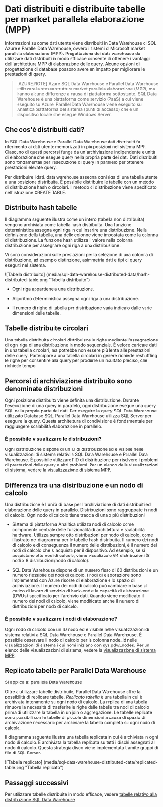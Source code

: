 <properties
   pageTitle="Dati gli distribuiti Opzioni tabella per i sistemi market parallela elaborazione (MPP) dell'archivio di dati SQL e Parallel Data Warehouse | Microsoft Azure"
   description="Informazioni su come i dati sono distribuiti per market parallela elaborazione (MPP) e le opzioni per la distribuzione di tabelle in magazzino dati di SQL Azure e Parallel Data Warehouse."
   services="sql-data-warehouse"
   documentationCenter="NA"
   authors="barbkess"
   manager="barbkess"
   editor=""/>

<tags
   ms.service="sql-data-warehouse"
   ms.devlang="NA"
   ms.topic="article"
   ms.tgt_pltfrm="NA"
   ms.workload="data-services"
   ms.date="10/10/2016"
   ms.author="barbkess"/>


# <a name="distributed-data-and-distributed-tables-for-massively-parallel-processing-mpp"></a>Dati distribuiti e distribuite tabelle per market parallela elaborazione (MPP)

Informazioni su come dati utente viene distribuiti in Data Warehouse di SQL Azure e Parallel Data Warehouse, ovvero i sistemi di Microsoft market parallela elaborazione (MPP). Progettazione dei data warehouse da utilizzare dati distribuiti in modo efficace consente di ottenere i vantaggi dell'architettura MPP di elaborazione delle query. Alcune opzioni di progettazione di database possono avere un impatto per migliorare le prestazioni di query.  

>[AZURE.NOTE] Azure SQL Data Warehouse e Parallel Data Warehouse utilizzare la stessa struttura market parallela elaborazione (MPP), ma hanno alcune differenze a causa di piattaforma sottostante. SQL Data Warehouse è una piattaforma come servizio (PaaS) a cui viene eseguito su Azure. Parallel Data Warehouse viene eseguito su Analitica piattaforma del sistema (punti di accesso) che è un dispositivo locale che esegue Windows Server.

## <a name="what-is-distributed-data"></a>Che cos'è distribuiti dati?

In SQL Data Warehouse e Parallel Data Warehouse dati distribuiti fa riferimento ai dati utente memorizzati in più posizioni nel sistema MPP. Ciascuno di questi percorsi funge da un'archiviazione indipendente e unità di elaborazione che esegue query nella propria parte dei dati. Dati distribuiti sono fondamentali per l'esecuzione di query in parallelo per ottenere prestazioni elevate query.

Per distribuire i dati, data warehouse assegna ogni riga di una tabella utente a una posizione distribuita.  È possibile distribuire le tabelle con un metodo di distribuzione hash o circolari. Il metodo di distribuzione viene specificato nell'istruzione CREATE TABLE. 

## <a name="hash-distributed-tables"></a>Distribuito hash tabelle
  
Il diagramma seguente illustra come un intero (tabella non distribuita) vengono archiviata come tabella hash distribuita. Una funzione deterministica assegna ogni riga in cui inserire una distribuzione. Nella definizione della tabella, una delle colonne viene impostata come la colonna di distribuzione. La funzione hash utilizza il valore nella colonna distribuzione per assegnare ogni riga a una distribuzione.

Vi sono considerazioni sulle prestazioni per la selezione di una colonna di distribuzione, ad esempio distinzione, asimmetria dati e tipi di query eseguiti nel sistema.
  
![Tabella distribuito] (media/sql-data-warehouse-distributed-data/hash-distributed-table.png "Tabella distribuito")  
  
-   Ogni riga appartiene a una distribuzione.  
  
-   Algoritmo deterministica assegna ogni riga a una distribuzione.  
  
-   Il numero di righe di tabella per distribuzione varia indicato dalle varie dimensioni delle tabelle.

## <a name="round-robin-distributed-tables"></a>Tabelle distribuite circolari

Una tabella distribuita circolari distribuisce le righe mediante l'assegnazione di ogni riga di una distribuzione in modo sequenziale. È veloce caricare dati in una tabella circolari, ma potrebbe non essere più lenta alle prestazioni delle query.  Partecipare a una tabella circolari in genere richiede reshuffling le righe per consentire alla query per produrre un risultato preciso, che richiede tempo.

## <a name="distributed-storage-locations-are-called-distributions"></a>Percorsi di archiviazione distribuito sono denominate distribuzioni

Ogni posizione distribuito viene definita una distribuzione. Durante l'esecuzione di una query in parallelo, ogni distribuzione esegue una query SQL nella propria parte dei dati. Per eseguire la query SQL Data Warehouse utilizzato Database SQL. Parallel Data Warehouse utilizza SQL Server per eseguire la query. Questa architettura di condivisione è fondamentale per raggiungere scalabilità elaborazione in parallelo.

### <a name="can-i-view-the-distributions"></a>È possibile visualizzare le distribuzioni?

Ogni distribuzione dispone di un ID di distribuzione ed è visibile nelle visualizzazioni di sistema relativi a SQL Data Warehouse e Parallel Data Warehouse. È possibile utilizzare l'ID di distribuzione per risolvere i problemi di prestazioni delle query e altri problemi. Per un elenco delle visualizzazioni di sistema, vedere la [visualizzazione di sistema MPP](sql-data-warehouse-reference-tsql-statements.md).

## <a name="difference-between-a-distribution-and-a-compute-node"></a>Differenza tra una distribuzione e un nodo di calcolo

Una distribuzione è l'unità di base per l'archiviazione di dati distribuiti ed elaborazione delle query in parallelo. Distribuzioni sono raggruppate in nodi di calcolo. Ogni nodo di calcolo tiene traccia di una o più distribuzioni.  

-   Sistema di piattaforma Analitica utilizza nodi di calcolo come componente centrale delle funzionalità di architettura e scalabilità hardware. Utilizza sempre otto distribuzioni per nodo di calcolo, come illustrato nel diagramma per le tabelle hash distribuita. Il numero dei nodi di calcolo e di conseguenza il numero delle distribuzioni, è il numero dei nodi di calcolo che si acquista per il dispositivo. Ad esempio, se si acquistano otto nodi di calcolo, viene visualizzato 64 distribuzioni (8 nodi x 8 distribuzioni/nodo di calcolo). 

-   SQL Data Warehouse dispone di un numero fisso di 60 distribuzioni e un numero flessibile dei nodi di calcolo. I nodi di elaborazione sono implementati con Azure risorse di elaborazione e lo spazio di archiviazione. Il numero dei nodi di calcolo può cambiare in base al carico di lavoro di servizio di back-end e la capacità di elaborazione (DWUs) specificato per l'archivio dati. Quando viene modificato il numero dei nodi di calcolo, viene modificato anche il numero di distribuzioni per nodo di calcolo. 

### <a name="can-i-view-the-compute-nodes"></a>È possibile visualizzare i nodi di elaborazione?

Ogni nodo di calcolo con un ID nodo ed è visibile nelle visualizzazioni di sistema relativi a SQL Data Warehouse e Parallel Data Warehouse.  È possibile osservare il nodo di calcolo per la colonna node_id nelle visualizzazioni di sistema i cui nomi iniziano con sys.pdw_nodes. Per un elenco delle visualizzazioni di sistema, vedere la [visualizzazione di sistema MPP](sql-data-warehouse-reference-tsql-statements.md).

## <a name="Replicated"></a>Replicato tabelle per Parallel Data Warehouse 
  
Si applica a: parallela Data Warehouse

Oltre a utilizzare tabelle distribuite, Parallel Data Warehouse offre la possibilità di replicare tabelle. *Replicato tabella* è una tabella in cui è archiviata interamente su ogni nodo di calcolo. La replica di una tabella rimuove la necessità di trasferire le righe delle tabelle tra nodi di calcolo prima di utilizzare la tabella in un join o aggregazione. Le tabelle replicate sono possibili con le tabelle di piccole dimensioni a causa di spazio di archiviazione necessario per archiviare la tabella completa su ogni nodo di calcolo.  
  
Il diagramma seguente illustra una tabella replicata in cui è archiviata in ogni nodo di calcolo. È archiviata la tabella replicata su tutti i dischi assegnati al nodo di calcolo. Questa strategia disco viene implementata tramite gruppi di file di SQL Server.  
  
![Tabella replicato] (media/sql-data-warehouse-distributed-data/replicated-table.png "Tabella replicato") 
  
## <a name="next-steps"></a>Passaggi successivi
  
Per utilizzare tabelle distribuite in modo efficace, vedere [tabelle relativo alla distribuzione SQL Data Warehouse](sql-data-warehouse-tables-distribute.md)  
  



  
